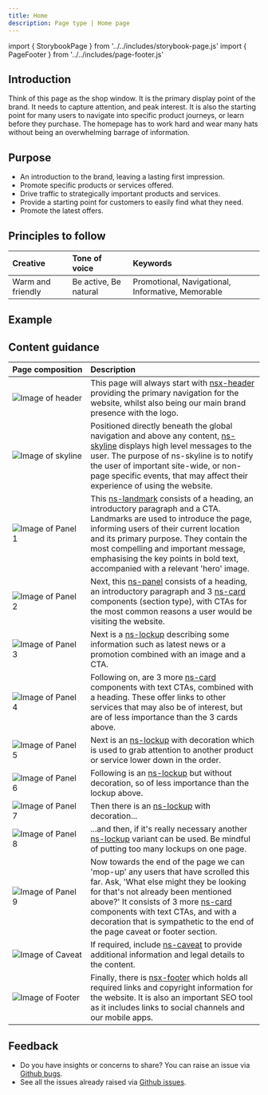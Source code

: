 ```yaml
---
title: Home
description: Page type | Home page
---
```


import { StorybookPage } from '../../includes/storybook-page.js'
import { PageFooter } from '../../includes/page-footer.js'

## Introduction

Think of this page as the shop window. It is the primary display point of the brand. It needs to capture attention, and peak interest. It is also the starting point for many users to navigate into specific product journeys, or learn before they purchase. The homepage has to work hard and wear many hats without being an overwhelming barrage of information.

## Purpose

* An introduction to the brand, leaving a lasting first impression.
* Promote specific products or services offered.
* Drive traffic to strategically important products and services.
* Provide a starting point for customers to easily find what they need.
* Promote the latest offers.

## Principles to follow

| Creative | Tone of voice | Keywords |
| :--- | :--- | :--- |
| Warm and friendly | Be active, Be natural | Promotional, Navigational, Informative, Memorable |

## Example

<StorybookPage story="examples-page-types--home"></StorybookPage>

## Content guidance

| Page&nbsp;composition | Description |
| :--- | :--- |
| ![Image of header](https://user-images.githubusercontent.com/78355810/121555708-250d1f00-ca0b-11eb-86b9-df4a65ccfb60.png) | This page will always start with [nsx-header](/components/nsx-header) providing the primary navigation for the website, whilst also being our main brand presence with the logo. |
| ![Image of skyline](https://user-images.githubusercontent.com/78355810/121555785-348c6800-ca0b-11eb-922d-c2c3b4937acd.png) | Positioned directly beneath the global navigation and above any content, [ns-skyline](/components/ns-skyline) displays high level messages to the user. The purpose of ns-skyline is to notify the user of important site-wide, or non-page specific events, that may affect their experience of using the website.|
| ![Image of Panel 1](https://user-images.githubusercontent.com/78355810/121552839-af07b880-ca08-11eb-9f48-63171fa005db.png) | This [ns-landmark](/components/ns-landmark) consists of a heading, an introductory paragraph and a CTA. Landmarks are used to introduce the page, informing users of their current location and its primary purpose. They contain the most compelling and important message, emphasising the key points in bold text, accompanied with a relevant 'hero' image. |
| ![Image of Panel 2](https://user-images.githubusercontent.com/78355810/121559775-ce094900-ca0e-11eb-9d15-d370761a9202.png) | Next, this [ns-panel](/components/ns-panel) consists of a heading, an introductory paragraph and 3 [ns-card](/components/ns-card) components (section type), with CTAs for the most common reasons a user would be visiting the website. |
| ![Image of Panel 3](https://user-images.githubusercontent.com/78355810/121560789-c0a08e80-ca0f-11eb-9708-658a94aa90a0.png) | Next is a [ns-lockup](/components/ns-lockup) describing some information such as latest news or a promotion combined with an image and a CTA. |
| ![Image of Panel 4](https://user-images.githubusercontent.com/78355810/121561606-91d6e800-ca10-11eb-967c-824decbea4a8.png) | Following on, are 3 more [ns-card](/components/ns-card) components with text CTAs, combined with a heading. These offer links to other services that may also be of interest, but are of less importance than the 3 cards above. |
| ![Image of Panel 5](https://user-images.githubusercontent.com/78355810/121562212-23465a00-ca11-11eb-8a39-10e0885ab05d.png) | Next is an [ns-lockup](/components/ns-lockup) with decoration which is used to grab attention to another product or service lower down in the order. |
| ![Image of Panel 6](https://user-images.githubusercontent.com/78355810/121562898-d1520400-ca11-11eb-93e8-46dedc5bf79f.png) | Following is an [ns-lockup](/components/ns-lockup) but without decoration, so of less importance than the lockup above. |
| ![Image of Panel 7](https://user-images.githubusercontent.com/78355810/121563848-b8961e00-ca12-11eb-936e-b46c5de2394d.png) | Then there is an [ns-lockup](/components/ns-lockup) with decoration... |
| ![Image of Panel 8](https://user-images.githubusercontent.com/78355810/121565028-fa739400-ca13-11eb-8a68-90ff869c3cb4.png) | ...and then, if it's really necessary another [ns-lockup](/components/ns-lockup) variant can be used. Be mindful of putting too many lockups on one page. |
| ![Image of Panel 9](https://user-images.githubusercontent.com/78355810/121565846-c64ca300-ca14-11eb-803c-c7e2ba88de92.png) | Now towards the end of the page we can 'mop-up' any users that have scrolled this far. Ask, 'What else might they be looking for that's not already been mentioned above?' It consists of 3 more [ns-card](/components/ns-card) components with text CTAs, and with a decoration that is sympathetic to the end of the page caveat or footer section. |
| ![Image of Caveat](https://user-images.githubusercontent.com/78355810/121566776-bed9c980-ca15-11eb-8032-8df59ac5c372.png) | If required, include [ns-caveat](/components/ns-caveat) to provide additional information and legal details to the content. |
| ![Image of Footer](https://user-images.githubusercontent.com/78355810/121567323-57704980-ca16-11eb-9951-598055b9808c.png) | Finally, there is [nsx-footer](/components/nsx-footer) which holds all required links and copyright information for the website. It is also an important SEO tool as it includes links to social channels and our mobile apps. |

## Feedback

* Do you have insights or concerns to share? You can raise an issue via [Github bugs](https://github.com/ConnectedHomes/nucleus/issues/new?assignees=&labels=Bug&template=a--bug-report.md&title=[bug]%20[page-type-home]).
* See all the issues already raised via [Github issues](https://github.com/connectedHomes/nucleus/issues?utf8=%E2%9C%93&q=is%3Aopen+is%3Aissue+label%3ABug+[page-type-home]).

<PageFooter></PageFooter>
